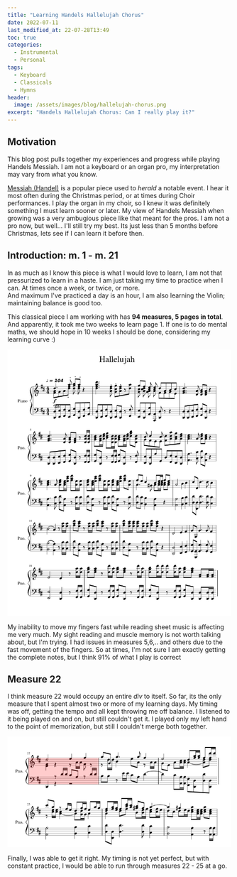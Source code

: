 ```yaml
---
title: "Learning Handels Hallelujah Chorus" 
date: 2022-07-11
last_modified_at: 22-07-28T13:49
toc: true 
categories:
  - Instrumental
  - Personal
tags:
  - Keyboard
  - Classicals
  - Hymns
header:
  image: /assets/images/blog/hallelujah-chorus.png
excerpt: "Handels Hallelujah Chorus: Can I really play it?"
---
```



## Motivation

This blog post pulls together my experiences and progress while playing Handels Messiah.
I am not a keyboard or an organ pro, my interpretation may vary from what you know.

[Messiah (Handel)](https://en.wikipedia.org/wiki/Messiah_(Handel)) is a popular piece used to *herald* a notable event.
I hear it most often during the Christmas period, or at times during Choir performances.
I play the organ in my choir, so I knew it was definitely something I must learn sooner or later.
My view of Handels Messiah when growing was a very ambugious piece like that meant for the pros.
I am not a pro now, but well... I'll still try my best. Its just less than 5 months before Christmas,
lets see if I can learn it before then.

## Introduction: m. 1 - m. 21

In as much as I know this piece is what I would love to learn, I am not that pressurized to learn in a haste.
I am just taking my time to practice when I can. At times once a week, or twice, or more.  
And maximum I've practiced a day is an hour, I am also learning the Violin; maintaining balance is good too.

This classical piece I am working with has **94 measures, 5 pages in total**. And apparently, it took me two weeks
to learn page 1. If one is to do mental maths, we should hope in 10 weeks I should be done, considering my learning
curve :)

![Page 1 Handel Messiah](/assets/images/blog/page1-handel-messiah.png)

My inability to move my fingers fast while reading sheet music is affecting me very much. My sight reading and muscle memory
is not worth talking about, but I'm trying. I had issues in measures 5,6,.. and others due to the fast movement of the fingers.
So at times, I'm not sure I am exactly getting the complete notes, but I think 91% of what I play is correct

## Measure 22

I think measure 22 would occupy an entire *div* to itself. So far, its the only measure that I spent
almost two or more of my learning days.
My timing was off, getting the tempo and all kept throwing me off balance. I listened to it being played on
and on, but still couldn't get it.
I played only my left hand to the point of memorization, but still I couldn't merge both together.

![Measures 22 to 27 Handel Messiah](/assets/images/blog/measures-22-to-27.png)

Finally, I was able to get it right. My timing is not yet perfect, but with constant practice, I would be able to run
through measures 22 - 25 at a go.